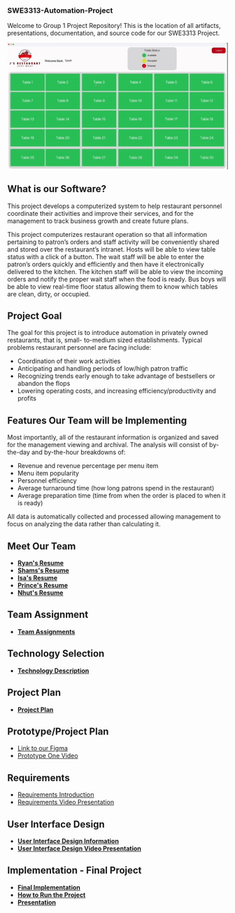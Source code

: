 ### SWE3313-Automation-Project

Welcome to Group 1 Project Repository! This is the location of all artifacts, presentations, documentation, and source code for our SWE3313 Project.

[![Demo](demo.gif)](https://youtu.be/ZzhiNCoWet8?si=bjc3gooYhtn68oYQ)

## What is our Software?
This project develops a computerized system to help restaurant personnel coordinate their
activities and improve their services, and for the management to track business growth and create
future plans.

This project computerizes restaurant operation so that all information pertaining to patron’s
orders and staff activity will be conveniently shared and stored over the restaurant’s intranet.
Hosts will be able to view table status with a click of a button. The wait staff will be able to enter
the patron’s orders quickly and efficiently and then have it electronically delivered to the
kitchen. The kitchen staff will be able to view the incoming orders and notify the proper wait
staff when the food is ready. Bus boys will be able to view real-time floor status allowing them
to know which tables are clean, dirty, or occupied.

## Project Goal
The goal for this project is to introduce automation in privately owned restaurants, that is, small-
to-medium sized establishments. Typical problems restaurant personnel are facing include:
* Coordination of their work activities
* Anticipating and handling periods of low/high patron traffic
* Recognizing trends early enough to take advantage of bestsellers or abandon the flops
* Lowering operating costs, and increasing efficiency/productivity and profits

## Features Our Team will be Implementing
Most importantly, all of the restaurant information is organized and saved for the management
viewing and archival. The analysis will consist of by-the-day and by-the-hour breakdowns of:
* Revenue and revenue percentage per menu item
* Menu item popularity
* Personnel efficiency
* Average turnaround time (how long patrons spend in the restaurant)
* Average preparation time (time from when the order is placed to when it is ready)
  
All data is automatically collected and processed allowing management to focus on analyzing the
data rather than calculating it.

## Meet Our Team
* __[Ryan's Resume](https://github.com/RyanTren/SWE3313-Automation-Project/blob/main/Team%20Resumes/RyanTranResumeSummer2024.pdf)__ 
* __[Shams's Resume](https://github.com/RyanTren/SWE3313-Automation-Project/blob/35f3e3b450360a8aa1f20401adbbe4e6f7219027/Team%20Resumes/shams-resume.pdf)__
* __[Isa's Resume](https://github.com/RyanTren/SWE3313-Automation-Project/blob/main/Team%20Resumes/isasresume.md)__
* __[Prince's Resume](https://github.com/RyanTren/SWE3313-Automation-Project/blob/main/Team%20Resumes/Prince%20Duepa.pdf)__
* __[Nhut's Resume](https://github.com/RyanTren/SWE3313-Automation-Project/blob/main/Team%20Resumes/nhutsresume.md)__

## Team Assignment
* __[Team Assignments](https://github.com/RyanTren/SWE3313-Automation-Project/blob/main/Team%20Assignment/Roles)__
## Technology Selection
* __[Technology Description](https://github.com/RyanTren/SWE3313-Automation-Project/blob/bd584f292441e99e6af4da357fffd845f8a48d3c/javafx/techdescription.md)__
## Project Plan
* __[Project Plan](https://github.com/RyanTren/SWE3313-Automation-Project/blob/main/Project%20Plan/Intro%20to%20SWE%20Project.pdf)__ 

## Prototype/Project Plan
* [Link to our Figma](https://www.figma.com/file/xBl4wrgJH0OejwlhlZr1bp/Automation-of-J's-Restaurant---Group-1---Designed-by-Ryan-Tran-2024?type=design&node-id=8-1010&mode=design&t=9ztmE8yLmTGoQF7k-0)
* [Prototype One Video](https://youtu.be/PjZWxUfMVFw)

## Requirements 
* [Requirements Introduction](https://github.com/RyanTren/SWE3313-Automation-Project/blob/fmxl-test/Requirements/Intro%20to%20SWE%20Requirements%20Doc.pdf)
* [Requirements Video Presentation](https://youtu.be/vzdk3hFdcys)

## User Interface Design
* __[User Interface Design Information](https://github.com/RyanTren/SWE3313-Automation-Project/blob/fmxl-test/Prototype/SWE3313%20-%20Group_1_Prototype_1.pdf)__
* __[User Interface Design Video Presentation](https://www.youtube.com/watch?v=UaUEt51wqsY&feature=youtu.be)__

## Implementation - Final Project
* __[Final Implementation](https://github.com/RyanTren/SWE3313-Automation-Project/tree/fmxl-test)__
* __[How to Run the Project](https://github.com/RyanTren/SWE3313-Automation-Project/blob/fmxl-test/javafx/setup.md)__
* __[Presentation](https://www.youtube.com/watch?v=X1VPeF0gkeQ)__
